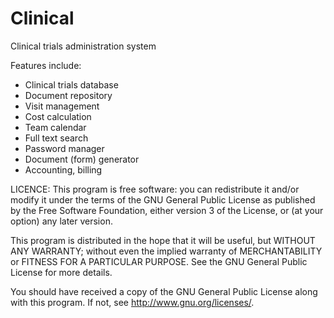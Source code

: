 Clinical
========

Clinical trials administration system

Features include:
 * Clinical trials database
 * Document repository
 * Visit management
 * Cost calculation
 * Team calendar
 * Full text search
 * Password manager
 * Document (form) generator
 * Accounting, billing

LICENCE:
This program is free software: you can redistribute it and/or modify
it under the terms of the GNU General Public License as published by
the Free Software Foundation, either version 3 of the License, or
(at your option) any later version.

This program is distributed in the hope that it will be useful,
but WITHOUT ANY WARRANTY; without even the implied warranty of
MERCHANTABILITY or FITNESS FOR A PARTICULAR PURPOSE.  See the
GNU General Public License for more details.

You should have received a copy of the GNU General Public License
along with this program.  If not, see <http://www.gnu.org/licenses/>.

